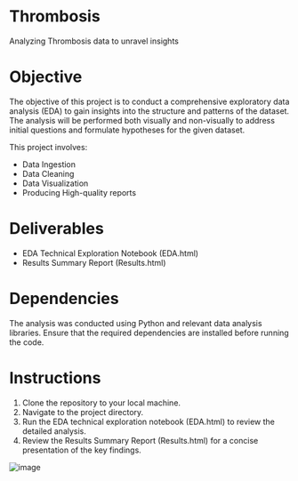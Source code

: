 # Thrombosis
Analyzing Thrombosis data to unravel insights

# Objective
The objective of this project is to conduct a comprehensive exploratory data analysis (EDA) to gain insights into the structure and patterns of the dataset. The analysis will be performed both visually and non-visually to address initial questions and formulate hypotheses for the given dataset.

This project involves:
- Data Ingestion
- Data Cleaning
- Data Visualization
- Producing High-quality reports

# Deliverables
- EDA Technical Exploration Notebook (EDA.html)
- Results Summary Report (Results.html)

# Dependencies
The analysis was conducted using Python and relevant data analysis libraries. Ensure that the required dependencies are installed before running the code.

# Instructions
1. Clone the repository to your local machine.
2. Navigate to the project directory.
3. Run the EDA technical exploration notebook (EDA.html) to review the detailed analysis.
4. Review the Results Summary Report (Results.html) for a concise presentation of the key findings.


![image](https://github.com/ahmedkhair1/Thrombosis/assets/112729265/4a1848af-dcfa-4e20-b23c-9facb331bc12)

